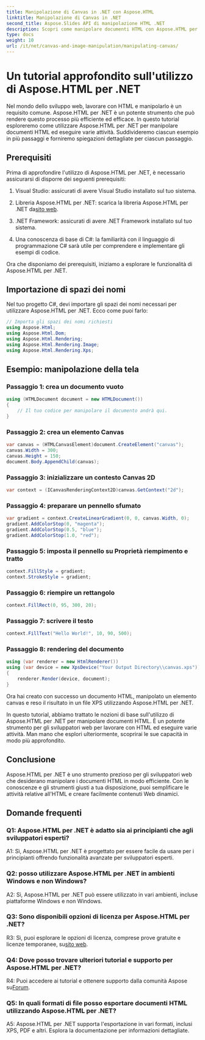 ```yaml
---
title: Manipolazione di Canvas in .NET con Aspose.HTML
linktitle: Manipolazione di Canvas in .NET
second_title: Aspose.Slides API di manipolazione HTML .NET
description: Scopri come manipolare documenti HTML con Aspose.HTML per .NET. Questo tutorial completo copre le nozioni di base, i prerequisiti e gli esempi passo passo.
type: docs
weight: 10
url: /it/net/canvas-and-image-manipulation/manipulating-canvas/
---
```

# Un tutorial approfondito sull'utilizzo di Aspose.HTML per .NET

Nel mondo dello sviluppo web, lavorare con HTML e manipolarlo è un requisito comune. Aspose.HTML per .NET è un potente strumento che può rendere questo processo più efficiente ed efficace. In questo tutorial esploreremo come utilizzare Aspose.HTML per .NET per manipolare documenti HTML ed eseguire varie attività. Suddivideremo ciascun esempio in più passaggi e forniremo spiegazioni dettagliate per ciascun passaggio.

## Prerequisiti

Prima di approfondire l'utilizzo di Aspose.HTML per .NET, è necessario assicurarsi di disporre dei seguenti prerequisiti:

1. Visual Studio: assicurati di avere Visual Studio installato sul tuo sistema.

2.  Libreria Aspose.HTML per .NET: scarica la libreria Aspose.HTML per .NET da[sito web](https://releases.aspose.com/html/net/).

3. .NET Framework: assicurati di avere .NET Framework installato sul tuo sistema.

4. Una conoscenza di base di C#: la familiarità con il linguaggio di programmazione C# sarà utile per comprendere e implementare gli esempi di codice.

Ora che disponiamo dei prerequisiti, iniziamo a esplorare le funzionalità di Aspose.HTML per .NET.

## Importazione di spazi dei nomi

Nel tuo progetto C#, devi importare gli spazi dei nomi necessari per utilizzare Aspose.HTML per .NET. Ecco come puoi farlo:

```csharp
// Importa gli spazi dei nomi richiesti
using Aspose.Html;
using Aspose.Html.Dom;
using Aspose.Html.Rendering;
using Aspose.Html.Rendering.Image;
using Aspose.Html.Rendering.Xps;
```

## Esempio: manipolazione della tela

### Passaggio 1: crea un documento vuoto

```csharp
using (HTMLDocument document = new HTMLDocument())
{
    // Il tuo codice per manipolare il documento andrà qui.
}
```

### Passaggio 2: crea un elemento Canvas

```csharp
var canvas = (HTMLCanvasElement)document.CreateElement("canvas");
canvas.Width = 300;
canvas.Height = 150;
document.Body.AppendChild(canvas);
```

### Passaggio 3: inizializzare un contesto Canvas 2D

```csharp
var context = (ICanvasRenderingContext2D)canvas.GetContext("2d");
```

### Passaggio 4: preparare un pennello sfumato

```csharp
var gradient = context.CreateLinearGradient(0, 0, canvas.Width, 0);
gradient.AddColorStop(0, "magenta");
gradient.AddColorStop(0.5, "blue");
gradient.AddColorStop(1.0, "red");
```

### Passaggio 5: imposta il pennello su Proprietà riempimento e tratto

```csharp
context.FillStyle = gradient;
context.StrokeStyle = gradient;
```

### Passaggio 6: riempire un rettangolo

```csharp
context.FillRect(0, 95, 300, 20);
```

### Passaggio 7: scrivere il testo

```csharp
context.FillText("Hello World!", 10, 90, 500);
```

### Passaggio 8: rendering del documento

```csharp
using (var renderer = new HtmlRenderer())
using (var device = new XpsDevice("Your Output Directory\\canvas.xps"))
{
    renderer.Render(device, document);
}
```

Ora hai creato con successo un documento HTML, manipolato un elemento canvas e reso il risultato in un file XPS utilizzando Aspose.HTML per .NET.

In questo tutorial, abbiamo trattato le nozioni di base sull'utilizzo di Aspose.HTML per .NET per manipolare documenti HTML. È un potente strumento per gli sviluppatori web per lavorare con HTML ed eseguire varie attività. Man mano che esplori ulteriormente, scoprirai le sue capacità in modo più approfondito.

## Conclusione

Aspose.HTML per .NET è uno strumento prezioso per gli sviluppatori web che desiderano manipolare i documenti HTML in modo efficiente. Con le conoscenze e gli strumenti giusti a tua disposizione, puoi semplificare le attività relative all'HTML e creare facilmente contenuti Web dinamici.

## Domande frequenti

### Q1: Aspose.HTML per .NET è adatto sia ai principianti che agli sviluppatori esperti?

A1: Sì, Aspose.HTML per .NET è progettato per essere facile da usare per i principianti offrendo funzionalità avanzate per sviluppatori esperti.

### Q2: posso utilizzare Aspose.HTML per .NET in ambienti Windows e non Windows?

A2: Sì, Aspose.HTML per .NET può essere utilizzato in vari ambienti, incluse piattaforme Windows e non Windows.

### Q3: Sono disponibili opzioni di licenza per Aspose.HTML per .NET?

 R3: Sì, puoi esplorare le opzioni di licenza, comprese prove gratuite e licenze temporanee, su[sito web](https://purchase.aspose.com/buy).

### Q4: Dove posso trovare ulteriori tutorial e supporto per Aspose.HTML per .NET?

 R4: Puoi accedere ai tutorial e ottenere supporto dalla comunità Aspose su[Forum](https://forum.aspose.com/).

### Q5: In quali formati di file posso esportare documenti HTML utilizzando Aspose.HTML per .NET?

A5: Aspose.HTML per .NET supporta l'esportazione in vari formati, inclusi XPS, PDF e altri. Esplora la documentazione per informazioni dettagliate.
